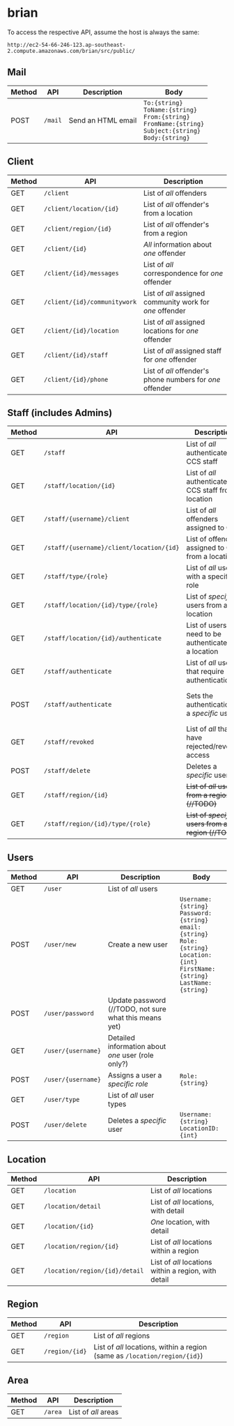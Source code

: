 # brian


To access the respective API, assume the host is always the same:

`http://ec2-54-66-246-123.ap-southeast-2.compute.amazonaws.com/brian/src/public/`

## Mail

| Method | API | Description | Body |
| --- | --- | --- | --- |
| POST | `/mail` | Send an HTML email | `To:{string}` <br/> `ToName:{string}` <br/> `From:{string}` <br/> `FromName:{string}` <br/> `Subject:{string}` <br/> `Body:{string}` |


## Client

| Method | API | Description |
| --- | --- | --- |
| GET | `/client` | List of *all* offenders |
| GET | `/client/location/{id}` | List of *all* offender's from a location |
| GET | `/client/region/{id}` | List of *all* offender's from a region |
| GET | `/client/{id}` | *All* information about *one* offender |
| GET | `/client/{id}/messages` | List of *all* correspondence for *one* offender |
| GET | `/client/{id}/communitywork` | List of *all* assigned community work for *one* offender |
| GET | `/client/{id}/location` | List of *all* assigned locations for *one* offender |
| GET | `/client/{id}/staff` | List of *all* assigned staff for *one* offender |
| GET | `/client/{id}/phone` | List of *all* offender's phone numbers for *one* offender |


## Staff (includes Admins)

| Method | API | Description | Body |
| --- | --- | --- | --- |
| GET | `/staff` | List of *all* authenticated CCS staff | |
| GET | `/staff/location/{id}` | List of *all* authenticated CCS staff from a location | |
| GET | `/staff/{username}/client` | List of *all* offenders assigned to CM | |
| GET | `/staff/{username}/client/location/{id}` | List of offenders assigned to CM from a location | |
| GET | `/staff/type/{role}` | List of *all* users with a specific role | |
| GET | `/staff/location/{id}/type/{role}` | List of *specific* users from a location | |
| GET | `/staff/location/{id}/authenticate` | List of users that need to be authenticated in a location | |
| GET | `/staff/authenticate` | List of *all* users that require authentication | |
| POST | `/staff/authenticate` | Sets the authentication of a *specific* user  | `Username:{string}` <br/> `LocationID:{int}` <br/> `Admin:{string}` <br/> `Status:{0=waiting,1=approved,2=denied}` |
| GET | `/staff/revoked` | List of *all* that have rejected/revoked access | |
| POST | `/staff/delete` | Deletes a *specific* user  | `Username:{string}` <br/> `LocationID:{int}` |
| GET | `/staff/region/{id}` | ~~List of *all* users from a region (//TODO)~~ | |
| GET | `/staff/region/{id}/type/{role}` | ~~List of *specific* users from a region (//TODO)~~ | |


## Users

| Method | API | Description | Body |
| --- | --- | --- | --- |
| GET | `/user` | List of *all* users | |
| POST | `/user/new` | Create a new user | `Username:{string}` <br/> `Password:{string}` <br/> `email:{string}` <br/> `Role:{string}` <br/> `Location:{int}` <br/> `FirstName:{string}` <br/> `LastName:{string}` |
| POST | `/user/password` | Update password (//TODO, not sure what this means yet) | |
| GET | `/user/{username}` | Detailed information about *one* user (role only?) | |
| POST | `/user/{username}` | Assigns a user a *specific role* | `Role:{string}` |
| GET | `/user/type` | List of *all* user types | |
| POST | `/user/delete` | Deletes a *specific* user  | `Username:{string}` <br/> `LocationID:{int}` |


## Location

| Method | API | Description |
| --- | --- | --- |
| GET | `/location` | List of *all* locations |
| GET | `/location/detail` | List of *all* locations, with detail |
| GET | `/location/{id}` | *One* location, with detail |
| GET | `/location/region/{id}` | List of *all* locations within a region |
| GET | `/location/region/{id}/detail` | List of *all* locations within a region, with detail |


## Region

| Method | API | Description |
| --- | --- | --- |
| GET | `/region` | List of *all* regions |
| GET | `/region/{id}` | List of *all* locations, within a region (same as `/location/region/{id}`) |


## Area

| Method | API | Description |
| --- | --- | --- |
| GET | `/area` | List of *all* areas |